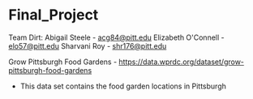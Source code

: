 # Final_Project

Team Dirt:
Abigail Steele - acg84@pitt.edu
Elizabeth O'Connell - elo57@pitt.edu
Sharvani Roy - shr176@pitt.edu

Grow Pittsburgh Food Gardens - https://data.wprdc.org/dataset/grow-pittsburgh-food-gardens
- This data set contains the food garden locations in Pittsburgh
